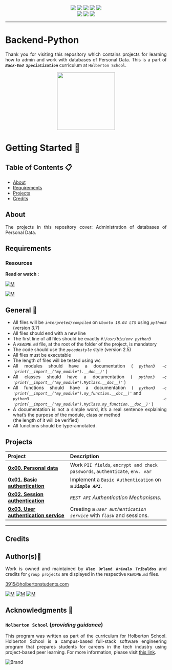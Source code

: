 <p align="center">
<img src="https://img.shields.io/badge/LINUX-darkgreen.svg"/>
<img src="https://img.shields.io/badge/Shell-ligthgreen.svg"/>
<img src="https://img.shields.io/badge/Vim-green.svg"/>
<img src="https://img.shields.io/badge/Python-blue.svg"/>
<img src="https://img.shields.io/badge/Markdown-black.svg"/><br>
<img src="https://img.shields.io/github/repo-size/Alexoat76/holbertonschool-backend-user-data"/>
<img src="https://img.shields.io/github/languages/code-size/Alexoat76/holbertonschool-backend-user-data.svg"/>
<img src="https://img.shields.io/github/last-commit/Alexoat76/holbertonschool-backend-user-data?style=round-square"/>
</p>

---

# Backend-Python
<div style="text-align: justify">

Thank you for visiting this repository which contains projects for learning how to admin and work with databases of Personal Data. This is a part of ***`Back-End Specialization`*** curriculum at `Holberton School`.

<p align="center">
  <img width="180"  
        src="https://thumbs.gfycat.com/LiquidWeightyEchidna-size_restricted.gif"
  >
</p>

# Getting Started :running:	
<div style="text-align: justify">
	
## Table of Contents :clipboard:
* [About](#about)
* [Requirements](#requirements)
* [Projects](#projects)
* [Credits](#credits)

	
## About
The projects in this repository cover:
  Administration of databases of Personal Data.

## Requirements 

### Resources

**Read or watch** :

[![M](https://upload.wikimedia.org/wikipedia/commons/thumb/2/2f/Google_2015_logo.svg/80px-Google_2015_logo.svg.png)](https://www.google.com/search?q=Logging+to+Files%2C+Setting+Levels%2C+and+Formatting&oq=Logging+to+Files%2C+Setting+Levels%2C+and+Formatting&aqs=chrome..69i57j33i160l2.349j0j15&sourceid=chrome&ie=UTF-8)

[![M](https://upload.wikimedia.org/wikipedia/commons/thumb/e/e1/Logo_of_YouTube_%282015-2017%29.svg/70px-Logo_of_YouTube_%282015-2017%29.svg.png)](https://www.youtube.com/results?search_query=Logging+to+Files%2C+Setting+Levels%2C+and+Formatting)

	
## General :page_with_curl:
<div style="text-align: justify">

* All files will be *` interpreted/compiled `* on *` Ubuntu 18.04 LTS `* using  *` python3 `*  (version 3.7)
* All files should end with a new line
* The first line of all files should be exactly  *` #!/usr/bin/env python3 `* 
* A  *` README.md `*  file, at the root of the folder of the project, is mandatory
* The code should use the  *` pycodestyle `*  style (version 2.5)
* All files must be executable
* The length of files will be tested using wc
* All modules should have a documentation ( *` python3 -c 'print(__import__("my_module").__doc__)' `* )
* All classes should have a documentation ( *` python3 -c 'print(__import__("my_module").MyClass.__doc__)' `* )
* All functions should have a documentation ( *` python3 -c 'print(__import__("my_module").my_function.__doc__)' `* and  <br>
*` python3 -c 'print(__import__("my_module").MyClass.my_function.__doc__)' `* )
* A documentation is not a simple word, it’s a real sentence explaining what’s the purpose of the module, class or method <br>
	(the length of it will be verified)
* All functions should be type-annotated.


## Projects 

| Project | Description |
| :--- | :---|
| **[0x00. Personal data](./0x00-personal_data)** | Work `PII fields`, `encrypt and check passwords`, `authenticate`, `env. var`|
| **[0x01. Basic authentication](./0x01-Basic_authentication)** | Implement a `Basic Authentication` on a  ***`Simple API`***.|
| **[0x02. Session authentication](./0x02-Session_authentication)** | *` REST API `* *Authentication Mechanisms*.|
| **[0x03. User authentication service](./0x03-user_authentication_service)** |  Creating a *`user authentication service`* with *`flask`* and sessions.|
	
---
	
## Credits

## Author(s):blue_book:

Work is owned and maintained by 
	**`Alex Orland Arévalo Tribaldos`**  and credits for `group projects` are displayed in the respective `README.md` files.

<3915@holbertonstudents.com>
	
[![M](https://upload.wikimedia.org/wikipedia/commons/thumb/9/91/Octicons-mark-github.svg/25px-Octicons-mark-github.svg.png)](https://github.com/Alexoat76)
[![M](https://upload.wikimedia.org/wikipedia/fr/thumb/c/c8/Twitter_Bird.svg/25px-Twitter_Bird.svg.png)](https://twitter.com/aoarevalot)
[![M](https://upload.wikimedia.org/wikipedia/commons/thumb/c/ca/LinkedIn_logo_initials.png/25px-LinkedIn_logo_initials.png)](https://www.linkedin.com/in/Alexoat76/)

## Acknowledgments :mega: 

### **`Holberton School`** (*providing guidance*)
	
This program was written as part of the curriculum for Holberton School.
Holberton School is a campus-based full-stack software engineering program
that prepares students for careers in the tech industry using project-based
peer learning. For more information,  please visit [this link](https://www.holbertonschool.com/).

![Brand](https://assets.website-files.com/6105315644a26f77912a1ada/610540e8b4cd6969794fe673_Holberton_School_logo-04-04.svg)
